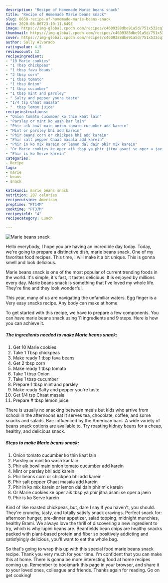```yaml
---
description: "Recipe of Homemade Marie beans snack"
title: "Recipe of Homemade Marie beans snack"
slug: 6658-recipe-of-homemade-marie-beans-snack
date: 2020-06-06T23:10:11.649Z
image: https://img-global.cpcdn.com/recipes/c4609388dbe91a5d/751x532cq70/marie-beans-snack-recipe-main-photo.jpg
thumbnail: https://img-global.cpcdn.com/recipes/c4609388dbe91a5d/751x532cq70/marie-beans-snack-recipe-main-photo.jpg
cover: https://img-global.cpcdn.com/recipes/c4609388dbe91a5d/751x532cq70/marie-beans-snack-recipe-main-photo.jpg
author: Sally Alvarado
ratingvalue: 4.5
reviewcount: 12
recipeingredient:
- "10 Marie cookies"
- "1 Tbsp chickpeas"
- "1 tbsp fava beans"
- "2 tbsp corn"
- "1 tbsp tomato"
- "1 tbsp Onion"
- "1 tbsp cucumber"
- "1 tbsp mint and parsley"
- " Salty and pepper youre taste"
- "1/4 tsp Chaat masala"
- "  tbsp lemon juice"
recipeinstructions:
- "Onion tomato cucumber ko thin kaat lain"
- "Parsley or mint ko wash kar lain"
- "Phir aik bowl main onion tomato cucumber add karein"
- "Mint or parsley bhi add karein"
- "Phir beans corn or chickpea bhi add karein"
- "Phir salt pepper Chaat masala add karein"
- "Phir in ko mix karein or lemon dal dain phir mix karein"
- "Or Marie cookies ke oper aik tbsp ya phir jitna asani se oper a jaein"
- "Phir is ko Serve karein"
categories:
- Recipe
tags:
- marie
- beans
- snack

katakunci: marie beans snack 
nutrition: 287 calories
recipecuisine: American
preptime: "PT14M"
cooktime: "PT37M"
recipeyield: "4"
recipecategory: Lunch

---
```



![Marie beans snack](https://img-global.cpcdn.com/recipes/c4609388dbe91a5d/751x532cq70/marie-beans-snack-recipe-main-photo.jpg)

Hello everybody, I hope you are having an incredible day today. Today, we're going to prepare a distinctive dish, marie beans snack. One of my favorites food recipes. This time, I will make it a bit unique. This is gonna smell and look delicious.

Marie beans snack is one of the most popular of current trending foods in the world. It's simple, it's fast, it tastes delicious. It is enjoyed by millions every day. Marie beans snack is something that I've loved my whole life. They're fine and they look wonderful.

This year, many of us are navigating the unfamiliar waters. Egg finger is a Very easy snacks recipe. Any body can make at home.


To get started with this recipe, we have to prepare a few components. You can have marie beans snack using 11 ingredients and 9 steps. Here is how you can achieve it.

<!--inarticleads1-->

##### The ingredients needed to make Marie beans snack:

1. Get 10 Marie cookies
1. Take 1 Tbsp chickpeas
1. Make ready 1 tbsp fava beans
1. Get 2 tbsp corn
1. Make ready 1 tbsp tomato
1. Take 1 tbsp Onion
1. Take 1 tbsp cucumber
1. Prepare 1 tbsp mint and parsley
1. Make ready  Salty and pepper you&#39;re taste
1. Get 1/4 tsp Chaat masala
1. Prepare  # tbsp lemon juice


There is usually no snacking between meals but kids who arrive from school in the afternoons eat It serves tea, chocolate, coffee, and some snacks and salads. Bar: influenced by the American bars. A wide variety of beans snack options are available to. Try roasting kidney beans for a cheap, healthy, and delicious snack. 

<!--inarticleads2-->

##### Steps to make Marie beans snack:

1. Onion tomato cucumber ko thin kaat lain
1. Parsley or mint ko wash kar lain
1. Phir aik bowl main onion tomato cucumber add karein
1. Mint or parsley bhi add karein
1. Phir beans corn or chickpea bhi add karein
1. Phir salt pepper Chaat masala add karein
1. Phir in ko mix karein or lemon dal dain phir mix karein
1. Or Marie cookies ke oper aik tbsp ya phir jitna asani se oper a jaein
1. Phir is ko Serve karein


Kind of like roasted chickpeas, but, dare I say If you haven&#39;t, you should. They&#39;re crunchy, tasty, and totally satisfy snack cravings. Perfect snack for: afternoon hunger, pre-dinner appetizer, salad topping, midnight munchies, healthy Brami. We always love the thrill of discovering a new ingredient to try, which is why lupini beans are. Beanfields bean chips are healthy snacks packed with plant-based protein and fiber so positively addicting and satisfyingly delicious, you&#39;ll want to eat the whole bag. 

So that's going to wrap this up with this special food marie beans snack recipe. Thank you very much for your time. I'm confident that you can make this at home. There is gonna be more interesting food at home recipes coming up. Remember to bookmark this page in your browser, and share it to your loved ones, colleague and friends. Thanks again for reading. Go on get cooking!
